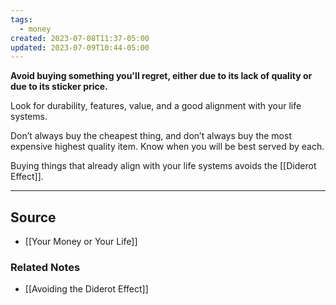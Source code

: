 ```yaml
---
tags:
  - money
created: 2023-07-08T11:37-05:00
updated: 2023-07-09T10:44-05:00
---
```

**Avoid buying something you'll regret, either due to its lack of quality or due to its sticker price.**

Look for durability, features, value, and a good alignment with your life systems. 

Don’t always buy the cheapest thing, and don’t always buy the most expensive highest quality item. Know when you will be best served by each.

Buying things that already align with your life systems avoids the [[Diderot Effect]].

---

## Source
- [[Your Money or Your Life]]

### Related Notes
- [[Avoiding the Diderot Effect]]